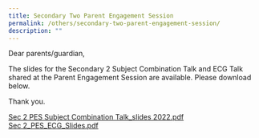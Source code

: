 ```yaml
---
title: Secondary Two Parent Engagement Session
permalink: /others/secondary-two-parent-engagement-session/
description: ""
---
```

<p>Dear parents/guardian,</p>
<p>The slides for the Secondary 2 Subject Combination Talk and ECG Talk shared at the Parent Engagement Session are available. Please download below.</p>
<p>Thank you.</p>
<p><a href="/files/Sec%202%20PES%20Subject%20Combination%20Talk_slides%202022.pdf">Sec 2 PES Subject Combination Talk_slides 2022.pdf</a><br /><a href="/files/Sec%202_PES_ECG_Slides.pdf">Sec 2_PES_ECG_Slides.pdf</a></p>